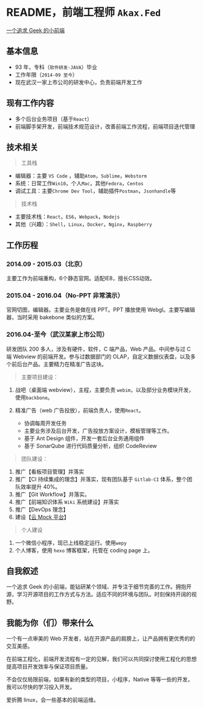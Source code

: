 # README，前端工程师 `Akax.Fed`

[一个追求 Geek 的小前端](http://www.fudoor.net/)

## 基本信息

- 93 年，专科（`软件研发-JAVA`）毕业
- 工作年限（`2014-09 至今`）
- 现在武汉一家上市公司的研发中心，负责前端开发工作

## 现有工作内容

- 多个后台业务项目（基于`React`）
- 前端脚手架开发，前端技术规范设计，改善前端工作流程，前端项目迭代管理

## 技术相关

> 工具栈

- 编辑器：主要 `VS Code` ，辅助`Atom`，`Sublime`，`Webstorm`
- 系统：日常工作`Win10`，个人`Mac`，其他`Fedora`，`Centos`
- 调试工具：主要`Chrome Dev Tool`，辅助插件`Postman`，`Jsonhandle`等

> 技术栈

- 主要技术栈：`React`，`ES6`，`Webpack`，`Nodejs`
- 其他（兴趣）：`Shell`，`Linux`，`Docker`，`Nginx`，`Raspberry`

## 工作历程

### 2014.09 - 2015.03（北京）

主要工作为前端重构，6个静态官网。适配IE8，擅长CSS动效。

### 2015.04 - 2016.04（No-PPT 非常演示）

官网切图，编辑器。主要业务是做在线 PPT。PPT 播放使用 Webgl。主要写编辑器，当时采用 bakebone 类似的方案。

### 2016.04-至今（武汉某家上市公司）

研发团队 200 多人，涉及有硬件，软件，C 端产品，Web 产品。中间参与过 C 端 Webview 的前端开发。参与过数据部门的 OLAP，自定义数据仪表盘，以及多个前后台产品。主要精力在精准广告这块。

> 主要项目建设：

1.  战吧（桌面端 webview），主程，主要负责 `webim`，以及部分业务模块开发，使用`backbone`。
2.  精准广告（web 广告投放），前端负责人，使用`React`。

    - 协调每周开发任务
    - 主要业务涉及后台开发，广告投放方案设计，模板管理等工作。
    - 基于 Ant Design 组件，开发一套后台业务通用组件
    - 基于 SonarQube 进行代码质量分析，组织 CodeReview

> 团队建设：

1.  推广【看板项目管理】并落实
2.  推广【CI 持续集成的理念】并落实，现有团队基于 `Gitlab-CI` 体系，整个团队效率提升 40%。
3.  推广【Git Workflow】并落实。
4.  推广【前端知识体系 `Wiki` 系统建设】并落实
5.  推广【DevOps 理念】
6.  建设【[云 Mock 平台](http://amp.fudoor.net/)】

> 个人建设

1.  一个微信小程序，现已上线稳定运行。使用`wepy`
2.  个人博客，使用 `hexo` 博客框架，托管在 coding page 上。

## 自我叙述

一个追求 Geek 的小前端，能钻研某个领域、并专注于细节完善的工作。拥抱开源，学习开源项目的工作方式与方法。适应不同的环境与团队。时刻保持开阔的视野。

## 我能为你（们）带来什么

一个有一点审美的 Web 开发者，站在开源产品的肩膀上，让产品拥有更优秀的的交互美感。

在前端工程化，前端开发流程有一定的见解，我们可以共同探讨使用工程化的思想提高项目开发效率与保证项目质量。

不会仅仅局限前端，如果有新的类型的项目，小程序，Native 等等一些的开发，我可以尽快的学习投入开发。

爱折腾 linux，会一些基本的前端运维。

